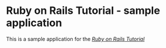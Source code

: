 # Ruby on Rails Tutorial - sample application

This is a sample application for the [*Ruby on Rails Tutorial*](http://railstutorial.org)
